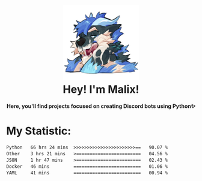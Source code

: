 <h1 align="center">
  <br>
  <a><img src="img.webp" style="width: 40%;"></a>
  <br>
   Hey! I'm Malix!
  <br>
</h1>
<h4 align="center">
  Here, you'll find projects focused on creating Discord bots using Python✨
</h4>


# My Statistic:
<!--START_SECTION:waka-->

```txt
Python   66 hrs 24 mins  >>>>>>>>>>>>>>>>>>>>>>>==   90.07 %
Other    3 hrs 21 mins   >========================   04.56 %
JSON     1 hr 47 mins    >========================   02.43 %
Docker   46 mins         =========================   01.06 %
YAML     41 mins         =========================   00.94 %
```

<!--END_SECTION:waka-->
